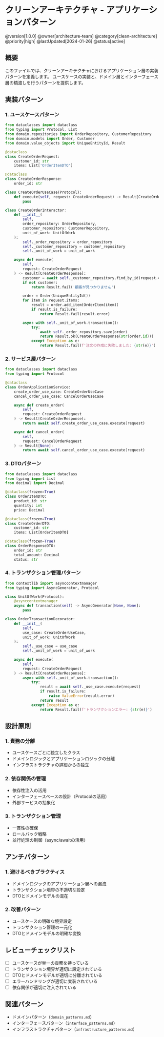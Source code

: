 # クリーンアーキテクチャ - アプリケーションパターン

@version[1.0.0]
@owner[architecture-team]
@category[clean-architecture]
@priority[high]
@lastUpdated[2024-01-26]
@status[active]

## 概要
このファイルでは、クリーンアーキテクチャにおけるアプリケーション層の実装パターンを定義します。
ユースケースの実装と、ドメイン層とインターフェース層の橋渡しを行うパターンを提供します。

## 実装パターン

### 1. ユースケースパターン
```python
from dataclasses import dataclass
from typing import Protocol, List
from domain.repositories import OrderRepository, CustomerRepository
from domain.models import Order, Customer
from domain.value_objects import UniqueEntityId, Result

@dataclass
class CreateOrderRequest:
    customer_id: str
    items: List['OrderItemDTO']

@dataclass
class CreateOrderResponse:
    order_id: str

class CreateOrderUseCase(Protocol):
    def execute(self, request: CreateOrderRequest) -> Result[CreateOrderResponse]:
        pass

class CreateOrderInteractor:
    def __init__(
        self,
        order_repository: OrderRepository,
        customer_repository: CustomerRepository,
        unit_of_work: UnitOfWork
    ):
        self._order_repository = order_repository
        self._customer_repository = customer_repository
        self._unit_of_work = unit_of_work

    async def execute(
        self, 
        request: CreateOrderRequest
    ) -> Result[CreateOrderResponse]:
        customer = await self._customer_repository.find_by_id(request.customer_id)
        if not customer:
            return Result.fail('顧客が見つかりません')

        order = Order(UniqueEntityId())
        for item in request.items:
            result = order.add_item(OrderItem(item))
            if result.is_failure:
                return Result.fail(result.error)

        async with self._unit_of_work.transaction():
            try:
                await self._order_repository.save(order)
                return Result.ok(CreateOrderResponse(str(order.id)))
            except Exception as e:
                return Result.fail(f'注文の作成に失敗しました: {str(e)}')
```

### 2. サービス層パターン
```python
from dataclasses import dataclass
from typing import Protocol

@dataclass
class OrderApplicationService:
    create_order_use_case: CreateOrderUseCase
    cancel_order_use_case: CancelOrderUseCase

    async def create_order(
        self, 
        request: CreateOrderRequest
    ) -> Result[CreateOrderResponse]:
        return await self.create_order_use_case.execute(request)

    async def cancel_order(
        self, 
        request: CancelOrderRequest
    ) -> Result[None]:
        return await self.cancel_order_use_case.execute(request)
```

### 3. DTOパターン
```python
from dataclasses import dataclass
from typing import List
from decimal import Decimal

@dataclass(frozen=True)
class OrderItemDTO:
    product_id: str
    quantity: int
    price: Decimal

@dataclass(frozen=True)
class CreateOrderDTO:
    customer_id: str
    items: List[OrderItemDTO]

@dataclass(frozen=True)
class OrderResponseDTO:
    order_id: str
    total_amount: Decimal
    status: str
```

### 4. トランザクション管理パターン
```python
from contextlib import asynccontextmanager
from typing import AsyncGenerator, Protocol

class UnitOfWork(Protocol):
    @asynccontextmanager
    async def transaction(self) -> AsyncGenerator[None, None]:
        pass

class OrderTransactionDecorator:
    def __init__(
        self,
        use_case: CreateOrderUseCase,
        unit_of_work: UnitOfWork
    ):
        self._use_case = use_case
        self._unit_of_work = unit_of_work

    async def execute(
        self, 
        request: CreateOrderRequest
    ) -> Result[CreateOrderResponse]:
        async with self._unit_of_work.transaction():
            try:
                result = await self._use_case.execute(request)
                if result.is_failure:
                    raise ValueError(result.error)
                return result
            except Exception as e:
                return Result.fail(f'トランザクションエラー: {str(e)}')
```

## 設計原則

### 1. 責務の分離
- ユースケースごとに独立したクラス
- ドメインロジックとアプリケーションロジックの分離
- インフラストラクチャの詳細からの独立

### 2. 依存関係の管理
- 依存性注入の活用
- インターフェースベースの設計（Protocolの活用）
- 外部サービスの抽象化

### 3. トランザクション管理
- 一貫性の確保
- ロールバック戦略
- 並行処理の制御（async/awaitの活用）

## アンチパターン

### 1. 避けるべきプラクティス
- ドメインロジックのアプリケーション層への漏洩
- トランザクション境界の不適切な設定
- DTOとドメインモデルの混在

### 2. 改善パターン
- ユースケースの明確な境界設定
- トランザクション管理の一元化
- DTOとドメインモデルの明確な変換

## レビューチェックリスト
- [ ] ユースケースが単一の責務を持っている
- [ ] トランザクション境界が適切に設定されている
- [ ] DTOとドメインモデルが適切に分離されている
- [ ] エラーハンドリングが適切に実装されている
- [ ] 依存関係が適切に注入されている

## 関連パターン
- ドメインパターン（`domain_patterns.md`）
- インターフェースパターン（`interface_patterns.md`）
- インフラストラクチャパターン（`infrastructure_patterns.md`） 
